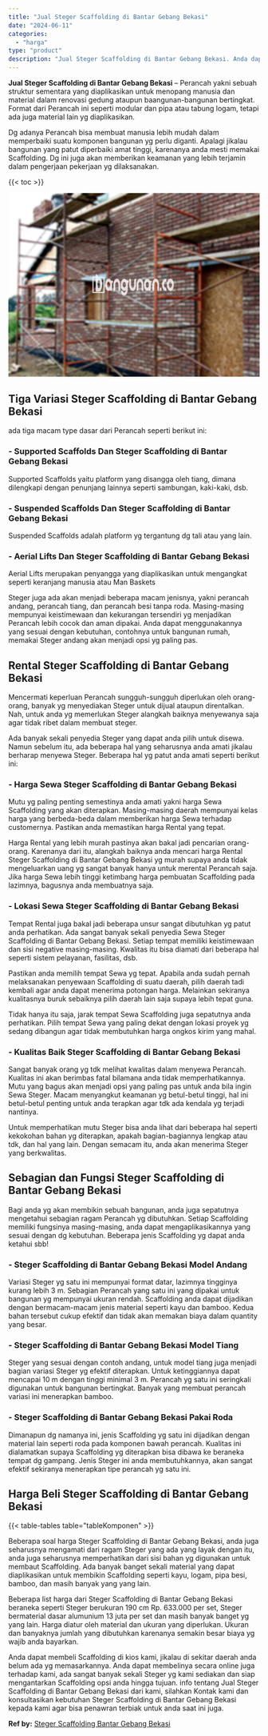 ```yaml
---
title: "Jual Steger Scaffolding di Bantar Gebang Bekasi"
date: "2024-06-11"
categories: 
  - "harga"
type: "product"
description: "Jual Steger Scaffolding di Bantar Gebang Bekasi. Anda dapat membeli Scaffolding di kios kami, jikalau di sekitar daerah anda belum ada yg memasarkannya. Anda..."
---
```


**Jual Steger Scaffolding di Bantar Gebang Bekasi** – Perancah yakni sebuah struktur sementara yang diaplikasikan untuk menopang manusia dan material dalam renovasi gedung ataupun baangunan-bangunan bertingkat. Format dari Perancah ini seperti modular dan pipa atau tabung logam, tetapi ada juga material lain yg diaplikasikan.

Dg adanya Perancah bisa membuat manusia lebih mudah dalam memperbaiki suatu komponen bangunan yg perlu diganti. Apalagi jikalau bangunan yang patut diperbaiki amat tinggi, karenanya anda mesti memakai Scaffolding. Dg ini juga akan memberikan keamanan yang lebih terjamin dalam pengerjaan pekerjaan yg dilaksanakan.

{{< toc >}}

![Jual Steger Scaffolding di Bantar Gebang Bekasi](/images/sewa-scaffolding-steger-20.png)

## Tiga Variasi Steger Scaffolding di Bantar Gebang Bekasi

ada tiga macam type dasar dari Perancah seperti berikut ini:

### \- Supported Scaffolds Dan Steger Scaffolding di Bantar Gebang Bekasi

Supported Scaffolds yaitu platform yang disangga oleh tiang, dimana dilengkapi dengan penunjang lainnya seperti sambungan, kaki-kaki, dsb.

### \- Suspended Scaffolds Dan Steger Scaffolding di Bantar Gebang Bekasi

Suspended Scaffolds adalah platform yg tergantung dg tali atau yang lain.

### \- Aerial Lifts Dan Steger Scaffolding di Bantar Gebang Bekasi

Aerial Lifts merupakan penyangga yang diaplikasikan untuk mengangkat seperti keranjang manusia atau Man Baskets

Steger juga ada akan menjadi beberapa macam jenisnya, yakni perancah andang, perancah tiang, dan perancah besi tanpa roda. Masing-masing mempunyai keistimewaan dan kekurangan tersendiri yg menjadikan Perancah lebih cocok dan aman dipakai. Anda dapat menggunakannya yang sesuai dengan kebutuhan, contohnya untuk bangunan rumah, memakai Steger andang akan menjadi opsi yg paling pas.

## Rental Steger Scaffolding di Bantar Gebang Bekasi

Mencermati keperluan Perancah sungguh-sungguh diperlukan oleh orang-orang, banyak yg menyediakan Steger untuk dijual ataupun direntalkan. Nah, untuk anda yg memerlukan Steger alangkah baiknya menyewanya saja agar tidak ribet dalam membuat steger.

Ada banyak sekali penyedia Steger yang dapat anda pilih untuk disewa. Namun sebelum itu, ada beberapa hal yang seharusnya anda amati jikalau berharap menyewa Steger. Beberapa hal yg patut anda amati seperti berikut ini:

### \- Harga Sewa Steger Scaffolding di Bantar Gebang Bekasi

Mutu yg paling penting semestinya anda amati yakni harga Sewa Scaffolding yang akan diterapkan. Masing-masing daerah mempunyai kelas harga yang berbeda-beda dalam memberikan harga Sewa terhadap customernya. Pastikan anda memastikan harga Rental yang tepat.

Harga Rental yang lebih murah pastinya akan bakal jadi pencarian orang-orang. Karenanya dari itu, alangkah baiknya anda mencari harga Rental Steger Scaffolding di Bantar Gebang Bekasi yg murah supaya anda tidak mengeluarkan uang yg sangat banyak hanya untuk merental Perancah saja. Jika harga Sewa lebih tinggi ketimbang harga pembuatan Scaffolding pada lazimnya, bagusnya anda membuatnya saja.

### \- Lokasi Sewa Steger Scaffolding di Bantar Gebang Bekasi

Tempat Rental juga bakal jadi beberapa unsur sangat dibutuhkan yg patut anda perhatikan. Ada sangat banyak sekali penyedia Sewa Steger Scaffolding di Bantar Gebang Bekasi. Setiap tempat memiliki keistimewaan dan sisi negative masing-masing. Kwalitas itu bisa diamati dari beberapa hal seperti sistem pelayanan, fasilitas, dsb.

Pastikan anda memilih tempat Sewa yg tepat. Apabila anda sudah pernah melaksanakan penyewaan Scaffolding di suatu daerah, pilih daerah tadi kembali agar anda dapat menerima potongan harga. Melainkan sekiranya kualitasnya buruk sebaiknya pilih daerah lain saja supaya lebih tepat guna.

Tidak hanya itu saja, jarak tempat Sewa Scaffolding juga sepatutnya anda perhatikan. Pilih tempat Sewa yang paling dekat dengan lokasi proyek yg sedang dibangun agar tidak membutuhkan harga ongkos kirim yang mahal.

### \- Kualitas Baik Steger Scaffolding di Bantar Gebang Bekasi

Sangat banyak orang yg tdk melihat kwalitas dalam menyewa Perancah. Kualitas ini akan berimbas fatal bilamana anda tidak memperhatikannya. Mutu yang bagus akan menjadi opsi yang paling pas untuk anda bila ingin Sewa Steger. Macam menyangkut keamanan yg betul-betul tinggi, hal ini betul-betul penting untuk anda terapkan agar tdk ada kendala yg terjadi nantinya.

Untuk memperhatikan mutu Steger bisa anda lihat dari beberapa hal seperti kekokohan bahan yg diterapkan, apakah bagian-bagiannya lengkap atau tdk, dan hal yang lain. Dengan semacam itu, anda akan menerima Steger yang berkwalitas.

## Sebagian dan Fungsi Steger Scaffolding di Bantar Gebang Bekasi

Bagi anda yg akan membikin sebuah bangunan, anda juga sepatutnya mengetahui sebagian ragam Perancah yg dibutuhkan. Setiap Scaffolding memiliki fungsinya masing-masing, anda dapat mengaplikasikannya yang sesuai dengan dg kebutuhan. Beberapa jenis Scaffolding yg dapat anda ketahui sbb!

### \- Steger Scaffolding di Bantar Gebang Bekasi Model Andang

Variasi Steger yg satu ini mempunyai format datar, lazimnya tingginya kurang lebih 3 m. Sebagian Perancah yang satu ini yang dipakai untuk bangunan yg mempunyai ukuran rendah. Scaffolding anda dapat dijadikan dengan bermacam-macam jenis material seperti kayu dan bamboo. Kedua bahan tersebut cukup efektif dan tidak akan memakan biaya dalam quantity yang besar.

### \- Steger Scaffolding di Bantar Gebang Bekasi Model Tiang

Steger yang sesuai dengan contoh andang, untuk model tiang juga menjadi bagian variasi Steger yg efektif diterapkan. Untuk ketinggiannya dapat mencapai 10 m dengan tinggi minimal 3 m. Perancah yg satu ini seringkali digunakan untuk bangunan bertingkat. Banyak yang membuat perancah variasi ini menerapkan bamboo.

### \- Steger Scaffolding di Bantar Gebang Bekasi Pakai Roda

Dimanapun dg namanya ini, jenis Scaffolding yg satu ini dijadikan dengan material lain seperti roda pada komponen bawah perancah. Kualitas ini dialamatkan supaya Scaffolding yg diterapkan bisa dibawa ke beraneka tempat dg gampang. Jenis Steger ini anda membutuhkannya, akan sangat efektif sekiranya menerapkan tipe perancah yg satu ini.

## Harga Beli Steger Scaffolding di Bantar Gebang Bekasi

{{< table-tables table="tableKomponen" >}}

Beberapa soal harga Steger Scaffolding di Bantar Gebang Bekasi, anda juga seharusnya mengamati dari ragam Steger yang ada yang layak dengan itu, anda juga seharusnya memperhatikan dari sisi bahan yg digunakan untuk membaut Scaffolding. Ada banyak banget sekali material yang dapat diaplikasikan untuk membikin Scaffolding seperti kayu, logam, pipa besi, bamboo, dan masih banyak yang yang lain.

Beberapa list harga dari Steger Scaffolding di Bantar Gebang Bekasi beraneka seperti Steger berukuran 190 cm Rp. 633.000 per set, Steger bermaterial dasar alumunium 13 juta per set dan masih banyak banget yg yang lain. Harga diatur oleh material dan ukuran yang diperlukan. Ukuran dan banyaknya jumlah yang dibutuhkan karenanya semakin besar biaya yg wajib anda bayarkan.

Anda dapat membeli Scaffolding di kios kami, jikalau di sekitar daerah anda belum ada yg memasarkannya. Anda dapat membelinya secara online juga terhadap kami, ada sangat banyak sekali Steger yg kami sediakan dan siap mengantarkan Scaffolding opsi anda hingga tujuan. info tentang Jual Steger Scaffolding di Bantar Gebang Bekasi dari kami, silahkan Kontak kami dan konsultasikan kebutuhan Steger Scaffolding di Bantar Gebang Bekasi kepada kami agar bisa penawran terbiak untuk anda saat ini juga.

**Ref by:** [Steger Scaffolding Bantar Gebang Bekasi](https://id.wikipedia.org/wiki/Steger)
